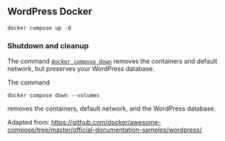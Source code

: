 ## WordPress Docker

```
docker compose up -d
```

### Shutdown and cleanup

The command [`docker compose down`](https://docs.docker.com/engine/reference/commandline/compose_down/) removes the
containers and default network, but preserves your WordPress database.

The command 
```
docker compose down --volumes
```
removes the containers, default
network, and the WordPress database.

Adapted from: https://github.com/docker/awesome-compose/tree/master/official-documentation-samples/wordpress/
